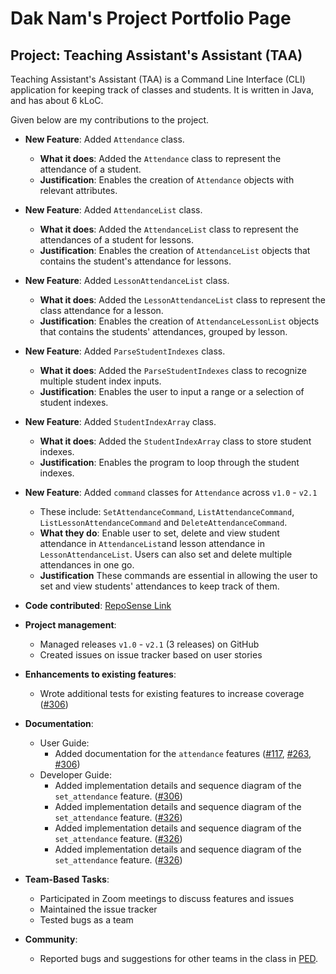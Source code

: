 # Dak Nam's Project Portfolio Page

## Project: Teaching Assistant's Assistant (TAA)
Teaching Assistant's Assistant (TAA) is a Command Line Interface (CLI) application for keeping track of classes and students.
It is written in Java, and has about 6 kLoC.

Given below are my contributions to the project.
* **New Feature**: Added `Attendance` class.
    * **What it does**: Added the `Attendance` class to represent the attendance of a student.
    * **Justification**: Enables the creation of `Attendance` objects with relevant attributes.
  
* **New Feature**: Added `AttendanceList` class.
    * **What it does**: Added the `AttendanceList` class to represent the attendances of a student for lessons.
    * **Justification**: Enables the creation of `AttendanceList` objects that contains the student's attendance for 
      lessons.
* **New Feature**: Added `LessonAttendanceList` class.
   * **What it does**: Added the `LessonAttendanceList` class to represent the class attendance for a lesson.
   * **Justification**: Enables the creation of `AttendanceLessonList` objects that contains the students' attendances,
    grouped by lesson.
* **New Feature**: Added `ParseStudentIndexes` class.
   * **What it does**: Added the `ParseStudentIndexes` class to recognize multiple student index inputs.
   * **Justification**: Enables the user to input a range or a selection of student indexes.
* **New Feature**: Added `StudentIndexArray` class.
   * **What it does**: Added the `StudentIndexArray` class to store student indexes.
   * **Justification**: Enables the program to loop through the student indexes.
* **New Feature**: Added `command` classes for `Attendance` across `v1.0` - `v2.1`
   * These include: `SetAttendanceCommand`, `ListAttendanceCommand`, `ListLessonAttendanceCommand` and 
  `DeleteAttendanceCommand`.
   * **What they do**: Enable user to set, delete and view student attendance in `AttendanceList`and lesson attendance 
  in `LessonAttendanceList`. Users can also set and delete multiple attendances in one go.
  * **Justification** These commands are essential in allowing the user to set and view students' attendances to keep
   track of them.

* **Code contributed**: [RepoSense Link](https://nus-cs2113-ay2122s1.github.io/tp-dashboard/?search=daknam2001&sort=groupTitle&sortWithin=title&timeframe=commit&mergegroup=&groupSelect=groupByRepos&breakdown=true&checkedFileTypes=docs~functional-code~test-code~other&since=2021-09-25&tabOpen=true&tabType=authorship&tabAuthor=daknam2001&tabRepo=AY2122S1-CS2113T-F12-3%2Ftp%5Bmaster%5D&authorshipIsMergeGroup=false&authorshipFileTypes=docs~functional-code~test-code&authorshipIsBinaryFileTypeChecked=false)

* **Project management**:
   * Managed releases `v1.0` - `v2.1` (3 releases) on GitHub
   * Created issues on issue tracker based on user stories

* **Enhancements to existing features**:
   * Wrote additional tests for existing features to increase coverage
    ([\#306](https://github.com/AY2122S1-CS2113T-F12-3/tp/pull/306/files))

* **Documentation**:
    * User Guide:
       * Added documentation for the `attendance` features
        ([\#117](https://github.com/AY2122S1-CS2113T-F12-3/tp/pull/117/files),
         [\#263](https://github.com/AY2122S1-CS2113T-F12-3/tp/pull/263/files),
         [\#306](https://github.com/AY2122S1-CS2113T-F12-3/tp/pull/306/files))
    * Developer Guide:
        * Added implementation details and sequence diagram of the `set_attendance` feature.
          ([\#306](https://github.com/AY2122S1-CS2113T-F12-3/tp/pull/306/files))
        * Added implementation details and sequence diagram of the `set_attendance` feature.
          ([\#326](https://github.com/AY2122S1-CS2113T-F12-3/tp/pull/326/files))
        * Added implementation details and sequence diagram of the `set_attendance` feature.
          ([\#326](https://github.com/AY2122S1-CS2113T-F12-3/tp/pull/326/files))
        * Added implementation details and sequence diagram of the `set_attendance` feature.
          ([\#326](https://github.com/AY2122S1-CS2113T-F12-3/tp/pull/326/files))

* **Team-Based Tasks**:
    * Participated in Zoom meetings to discuss features and issues
    * Maintained the issue tracker
    * Tested bugs as a team

* **Community**:
    * Reported bugs and suggestions for other teams in the class in 
      [PED](https://github.com/daknam2001/ped/tree/main/files).
